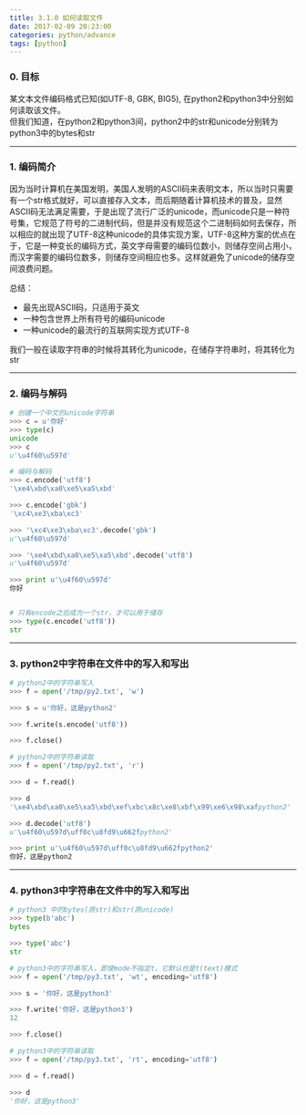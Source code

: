 ```yaml
---
title: 3.1.0 如何读取文件
date: 2017-02-09 20:23:00
categories: python/advance
tags: [python]
---
```


### 0. 目标
某文本文件编码格式已知(如UTF-8, GBK, BIG5), 在python2和python3中分别如何读取该文件。  
但我们知道，在python2和python3间，python2中的str和unicode分别转为python3中的bytes和str  

---

### 1. 编码简介
因为当时计算机在美国发明，美国人发明的ASCII码来表明文本，所以当时只需要有一个str格式就好，可以直接存入文本，而后期随着计算机技术的普及，显然ASCII码无法满足需要，于是出现了流行广泛的unicode，而unicode只是一种符号集，它规范了符号的二进制代码，但是并没有规范这个二进制码如何去保存，所以相应的就出现了UTF-8这种unicode的具体实现方案，UTF-8这种方案的优点在于，它是一种变长的编码方式，英文字母需要的编码位数小，则储存空间占用小，而汉字需要的编码位数多，则储存空间相应也多。这样就避免了unicode的储存空间浪费问题。

总结：
- 最先出现ASCII码，只适用于英文
- 一种包含世界上所有符号的编码unicode
- 一种unicode的最流行的互联网实现方式UTF-8

我们一般在读取字符串的时候将其转化为unicode，在储存字符串时，将其转化为str

---

### 2. 编码与解码
``` python
# 创建一个中文的unicode字符串
>>> c = u'你好'
>>> type(c)
unicode
>>> c
u'\u4f60\u597d'

# 编码与解码
>>> c.encode('utf8')
'\xe4\xbd\xa0\xe5\xa5\xbd'

>>> c.encode('gbk')
'\xc4\xe3\xba\xc3'

>>> '\xc4\xe3\xba\xc3'.decode('gbk')
u'\u4f60\u597d'

>>> '\xe4\xbd\xa0\xe5\xa5\xbd'.decode('utf8')
u'\u4f60\u597d'

>>> print u'\u4f60\u597d'
你好


# 只有encode之后成为一个str，才可以用于储存
>>> type(c.encode('utf8'))
str
```

---

### 3. python2中字符串在文件中的写入和写出
``` python
# python2中的字符串写入
>>> f = open('/tmp/py2.txt', 'w')

>>> s = u'你好，这是python2'

>>> f.write(s.encode('utf8'))

>>> f.close()

# python2中的字符串读取
>>> f = open('/tmp/py2.txt', 'r')

>>> d = f.read()

>>> d
'\xe4\xbd\xa0\xe5\xa5\xbd\xef\xbc\x8c\xe8\xbf\x99\xe6\x98\xafpython2'

>>> d.decode('utf8')
u'\u4f60\u597d\uff0c\u8fd9\u662fpython2'

>>> print u'\u4f60\u597d\uff0c\u8fd9\u662fpython2'
你好，这是python2
```

---

### 4. python3中字符串在文件中的写入和写出
``` python
# python3 中的bytes(原str)和str(原unicode)
>>> type(b'abc')
bytes

>>> type('abc')
str

# python3中的字符串写入，即使mode不指定t，它默认也是t(text)模式
>>> f = open('/tmp/py3.txt', 'wt', encoding='utf8')

>>> s = '你好，这是python3'

>>> f.write('你好，这是python3')
12

>>> f.close()

# python3中的字符串读取
>>> f = open('/tmp/py3.txt', 'rt', encoding='utf8')

>>> d = f.read()

>>> d
'你好，这是python3'
```
